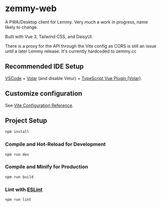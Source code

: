 # zemmy-web

A PWA/Desktop client for Lemmy. Very much a work in progress, name likely to change.

Built with Vue 3, Tailwind CSS, and DaisyUI.

There is a proxy for the API through the Vite config as CORS is still an issue until a later Lemmy release. It's currently hardcoded to zemmy.cc

## Recommended IDE Setup

[VSCode](https://code.visualstudio.com/) + [Volar](https://marketplace.visualstudio.com/items?itemName=Vue.volar) (and disable Vetur) + [TypeScript Vue Plugin (Volar)](https://marketplace.visualstudio.com/items?itemName=Vue.vscode-typescript-vue-plugin).

## Customize configuration

See [Vite Configuration Reference](https://vitejs.dev/config/).

## Project Setup

```sh
npm install
```

### Compile and Hot-Reload for Development

```sh
npm run dev
```

### Compile and Minify for Production

```sh
npm run build
```

### Lint with [ESLint](https://eslint.org/)

```sh
npm run lint
```

